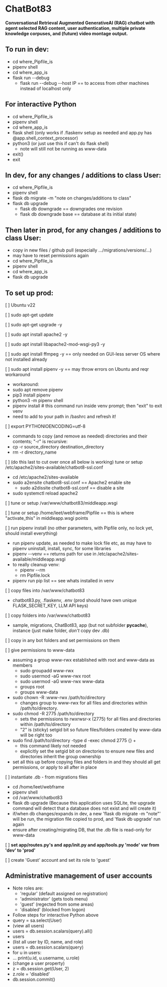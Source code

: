 # ChatBot83

**Conversational Retrieval Augmented GenerativeAI (RAG) chatbot with agent selected RAG content, user authentication, multiple private knowledge corpuses, and (future) video montage output.**


## To run in dev:

- cd where_Pipfile_is
- pipenv shell
- cd where_app_is
- flask run --debug
  - flask run --debug --host IP == to access from other machines instead of localhost only


## For interactive Python

- cd where_Pipfile_is
- pipenv shell
- cd where_app_is
- flask shell (only works if .flaskenv setup as needed and app.py has @app.shell_context_processor)
- python3 (or just use this if can't do flask shell)
  - note will still not be running as www-data
- exit()
- exit


## In dev, for any changes / additions to class User:

- cd where_Pipfile_is
- pipenv shell
- flask db migrate -m "note on changes/additions to class"
- flask db upgrade
  - flask db downgrade == downgrades one revision
  - flask db downgrade base == database at its initial state)


## Then later in prod, for any changes / additions to class User:

- copy in new files / github pull (especially .../migrations/versions/...)
- may have to reset permissions again
- cd where_Pipfile_is
- pipenv shell
- cd where_app_is
- flask db upgrade


## To set up prod:

[ ] Ubuntu v22

[ ] sudo apt-get update

[ ] sudo apt-get upgrade -y

[ ] sudo apt install apache2 -y

[ ] sudo apt install libapache2-mod-wsgi-py3 -y

[ ] sudo apt install ffmpeg -y == only needed on GUI-less server OS where not installed already

[ ] sudo apt install pipenv -y == may throw errors on Ubuntu and reqr workaround
- workaround:
- sudo apt remove pipenv
- pip3 install pipenv
- python3 -m pipenv shell
- pipenv install # this command run inside venv prompt; then "exit" to exit venv
- need to add to your path in /bashrc and refresh it!

[ ]  export PYTHONIOENCODING=utf-8

- commands to copy (and remove as needed) directories and their contents; "-r" is recursive: 
- cp -r source_directory destination_directory
- rm -r directory_name

[ ] (do this last to cut over once all below is working) tune or setup /etc/apache2/sites-available/chatbot8-ssl.conf
- cd /etc/apache2/sites-available
- sudo a2ensite chatbot8-ssl.conf == Apache2 enable site
  - sudo a2dissite chatbot8-ssl.conf == disable a site
- sudo systemctl reload apache2

[ ] tune or setup /var/www/chatbot83/middleapp.wsgi

[ ] tune or setup /home/leet/webframe/Pipfile == this is where "activate_this" in middleapp.wsgi points

[ ] run pipenv install (no other parameters, with Pipfile only, no lock yet, should install everything)
- run pipenv update, as needed to make lock file etc, as may have to pipenv uninstall, install, sync, for some libraries
- pipenv --venv == returns path for use in /etc/apache2/sites-available/middleapp.wsgi
- to really cleanup venv:
  - pipenv --rm
  - rm Pipfile.lock
- pipenv run pip list == see whats installed in venv

[ ] copy files into /var/www/chatbot83
- chatbot83.py, .flaskenv, .env (prod should have own unique FLASK_SECRET_KEY, LLM API keys)

[ ] copy folders into /var/www/chatbot83
- sample, migrations, ChatBot83, app (but not subfolder __pycache__), instance (just make folder, _don't_ copy dev .db)

[ ] copy in any bot folders and set permissions on them

[ ] give permissions to www-data
- assuming a group www-rwx established with root and www-data as members
  - sudo groupadd www-rwx
  - sudo usermod -aG www-rwx root
  - sudo usermod -aG www-rwx www-data
  - groups root
  - groups www-data
- sudo chown -R :www-rwx /path/to/directory
  - changes group to www-rwx for all files and directories within /path/to/directory.
- sudo chmod -R 2775 /path/to/directory
  - sets the permissions to rwxrwsr-x (2775) for all files and directories within /path/to/directory
  - "2" is (sticky) setgid bit so future files/folders created by www-data will be right too
- sudo find /path/to/directory -type d -exec chmod 2775 {} +
  - this command likely not needed
  - explicitly set the setgid bit on directories to ensure new files and directories inherit the group ownership
- set all this up before copying files and folders in and they should all get permissions, or apply to all after in place

[ ] instantiate .db - from migrations files
- cd /home/leet/webframe
- pipenv shell
- cd /var/www/chatbot83
- flask db upgrade (Because this application uses SQLite, the upgrade command will detect that a database does not exist and will create it)
- if/when db changes/expands in dev, a new 'flask db migrate -m "note"' will be run, the migration file copied to prod, and 'flask db upgrade' run again
- ensure after creating/migrating DB, that the .db file is read-only for www-data

[ ] **set app/routes.py's and app/__init__.py and app/tools.py 'mode' var from 'dev' to 'prod'**

[ ] create 'Guest' account and set its role to 'guest'

## Administrative management of user accounts

- Note roles are:
  - 'regular' (default assigned on registration)
  - 'administrator' (gets tools menu)
  - 'guest' (regected from some areas)
  - 'disabled' (blocked from logon)
- Follow steps for interactive Python above
- query = sa.select(User)
- (view all users)
- users = db.session.scalars(query).all()
- users
- (list all user by ID, name, and role)
- users = db.session.scalars(query)
- for u in users:
- ...     print(u.id, u.username, u.role)
- (change a user property)
- z = db.session.get(User, 2)
- z.role = 'disabled'
- db.session.commit()
